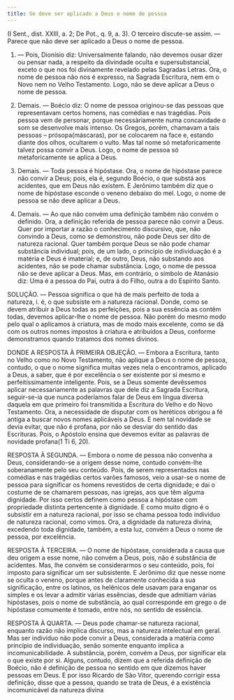```yaml
---
title: Se deve ser aplicado a Deus o nome de pessoa
---
```


(I Sent., dist. XXIII, a. 2; De Pot., q. 9, a. 3).
  O terceiro discute-se assim. — Parece que não deve ser aplicado a Deus o nome de pessoa.  

1. — Pois, Dionísio diz: Universalmente falando, não devemos ousar dizer ou pensar nada, a respeito da divindade oculta e supersubstancial, exceto o que nos foi divinamente revelado pelas Sagradas Letras. Ora, o nome de pessoa não nos é expresso, na Sagrada Escritura, nem em o Novo nem no Velho Testamento. Logo, não se deve aplicar a Deus o nome de pessoa.  

2. Demais. — Boécio diz: O nome de pessoa originou-se das pessoas que representavam certos homens, nas comédias e nas tragédias. Pois pessoa vem de personar, porque necessàriamente numa concavidade o som se desenvolve mais intenso. Os Gregos, porém, chamavam a tais pessoas – prósopa(máscaras), por se colocarem na face e, estando diante dos olhos, ocultarem o vulto. Mas tal nome só metaforicamente talvez possa convir a Deus. Logo, o nome de pessoa só metaforicamente se aplica a Deus.  

3. Demais. — Toda pessoa é hipóstase. Ora, o nome de hipóstase parece não convir a Deus; pois, ela é, segundo Boécio, o que substá aos acidentes, que em Deus não existem. E Jerônimo também diz que o nome de hipóstase esconde o veneno debaixo do mel. Logo, o nome de pessoa se não deve aplicar a Deus.  

4. Demais. — Ao que não convém uma definição também não convém o definido. Ora, a definição referida de pessoa parece não convir a Deus. Quer por importar a razão o conhecimento discursivo, que, não convindo a Deus, como se demonstrou, não pode Deus ser dito de natureza racional. Quer também porque Deus se não pode chamar substância individual; pois, de um lado, o princípio de individuação é a matéria e Deus é imaterial; e, de outro, Deus, não substando aos acidentes, não se pode chamar substância. Logo, o nome de pessoa não se deve aplicar a Deus.  Mas, em contrário, o símbolo de Atanásio diz: Uma é a pessoa do Pai, outra á do Filho, outra a do Espírito Santo.  

SOLUÇÃO. — Pessoa significa o que há de mais perfeito de toda a natureza, i. é, o que subsiste em a natureza racional. Donde, como se devem atribuir a Deus todas as perfeições, pois a sua essência as contêm todas, devemos aplicar-lhe o nome de pessoa. Não porém do mesmo modo pelo qual o aplicamos à criatura, mas de modo mais excelente, como se dá com os outros nomes impostos à criatura e atribuídos a Deus, conforme demonstramos quando tratamos dos nomes divinos.  

DONDE A RESPOSTA À PRIMEIRA OBJEÇÃO. — Embora a Escritura, tanto no Velho como no Novo Testamento, não aplique a Deus o nome de pessoa, contudo, o que o nome significa muitas vezes nela o encontramos, aplicado a Deus, a saber, que é por excelência o ser existente por si mesmo e perfeitíssimamente inteligente. Pois, se a Deus somente devêssemos aplicar necessariamente as palavras que dele diz a Sagrada Escritura, seguir-se-ia que nunca poderíamos falar de Deus em língua diversa daquela em que primeiro foi transmitida a Escritura do Velho e do Novo Testamento. Ora, a necessidade de disputar com os heréticos obrigou a fé antiga a buscar novos nomes aplicáveis a Deus. E nem tal novidade se devia evitar, que não é profana, por não se desviar do sentido das Escrituras. Pois, o Apóstolo ensina que devemos evitar as palavras de novidade profana(1 Ti 6, 20).
  

RESPOSTA À SEGUNDA. — Embora o nome de pessoa não convenha a Deus, considerando-se a origem desse nome, contudo convém-lhe soberanamente pelo seu conteúdo. Pois, de serem representados nas comédias e nas tragédias certos varões famosos, veio a usar-se o nome de pessoa para significar os homens revestidos de certa dignidade; e dai o costume de se chamarem pessoas, nas igrejas, aos que têm alguma dignidade. Por isso certos definem como pessoa a hipóstase com propriedade distinta pertencente à dignidade. E como muito digno é o subsistir em a natureza racional, por isso se chama pessoa todo individuo de natureza racional, como vimos. Ora, a dignidade da natureza divina, excedendo toda dignidade, também, a esta luz, convém a Deus o nome de pessoa, por excelência.  

RESPOSTA À TERCEIRA. — O nome de hipóstase, considerada a causa que deu origem a esse nome, não convém a Deus, pois, não é substância de acidentes. Mas, lhe convém se considerarmos o seu conteúdo, pois, foi imposto para significar um ser subsistente. E Jerônimo diz que nesse nome se oculta o veneno, porque antes de claramente conhecida a sua significação, entre os latinos, os helênicos dele usavam para enganar os simples e os levar a admitir várias essências, desde que admitiam várias hipóstases, pois o nome de substância, ao qual corresponde em grego o de hipóstase comumente é tomado, entre nós, no sentido de essência.  

RESPOSTA À QUARTA. — Deus pode chamar-se natureza racional, enquanto razão não implica discurso, mas a natureza intelectual em geral. Mas ser indivíduo não pode convir a Deus, considerada a matéria como princípio de individuação, senão somente enquanto implica a incomunicabilidade. A substância, porém, convém a Deus, por significar ela o que existe por si. Alguns, contudo, dizem que a referida definição de Boécio, não é definição de pessoa no sentido em que dizemos haver pessoas em Deus. E por isso Ricardo de São Vitor, querendo corrigir essa definição, disse que a pessoa, quando se trata de Deus, é a existência incomunicável da natureza divina